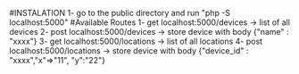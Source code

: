 #INSTALATION
1- go to the public directory and run "php -S localhost:5000"
#Available Routes
1- get localhost:5000/devices -> list of all devices
2- post localhost:5000/devices -> store device with body {"name" : "xxxx"}
3- get localhost:5000/locations -> list of all locations
4- post localhost:5000/locations -> store device with body {"device_id" : "xxxx","x"=>"11", "y":"22"}